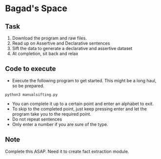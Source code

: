 # Bagad's Space

## Task

1. Download the program and raw files.
2. Read up on Assertive and Declarative sentences
3. Sift the data to generate a declarative and assertive dataset
4. At completion, sit back and relax

## Code to execute

* Execute the following program to get started.
This might be a long haul, so be prepared.

```shell
python3 manualsifting.py
```
* You can complete it up to a certain point and enter an alphabet to exit.
* To skip to the completed point, just keep pressing enter and let the program take you to the required point.
* Do not repeat sentences
* Only enter a number if you are sure of the type.

## Note

Complete this ASAP. Need it to create fact extraction module.
